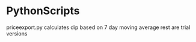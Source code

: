 PythonScripts
=============
priceexport.py calculates dip based on 7 day moving average
rest are trial versions
